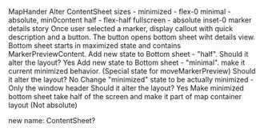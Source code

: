 MapHander
Alter ContentSheet sizes -
minimized - flex-0
minimal - absolute, min0content
half - flex-half
fullscreen - absolute inset-0
marker details story
Once user selected a marker, display callout with quick description and a button.
The button opens bottom sheet wiht details view.
Bottom sheet starts in maximized state and contains MarkerPreviewContent.
Add new state to Bottom sheet - "half".
Should it alter the layout? Yes
Add new state to Bottom sheet - "minimal". make it current minimized behavior. (Special state for moveMarkerPreview)
Should it alter the layout? No
Change "minimized" state to be actually minimized - Only the window header
Should it alter the layout? Yes
Make minimized bottom sheet take half of the screen and make it part of map container layout (Not absolute)

new name: ContentSheet?
